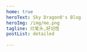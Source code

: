 ```yaml
---
home: true   
heroText: Sky Dragon0's Blog
heroImg: /img/me.png
tagline: 烂笔头,好记性
postList: detailed
     
---
```

    
